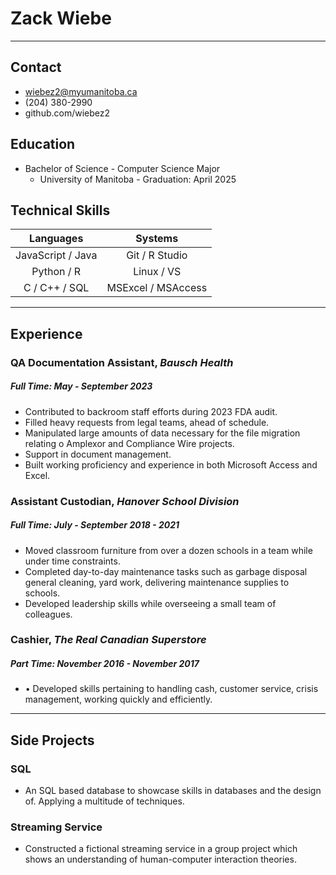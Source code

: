 # Zack Wiebe
---

## Contact
* wiebez2@myumanitoba.ca
* (204) 380-2990
* github.com/wiebez2

## Education 
* Bachelor of Science - Computer Science Major
    * University of Manitoba - Graduation: April 2025

## Technical Skills

|        Languages        |        Systems       |
|:-----------------------:|:--------------------:|
| JavaScript / Java       |     Git / R Studio   |
|        Python / R       |      Linux / VS      |
|       C / C++ / SQL     |   MSExcel / MSAccess |

---

## Experience

### QA Documentation Assistant, _Bausch Health_
##### Full Time: May - September 2023
- Contributed to backroom staff efforts during 2023 FDA audit.
- Filled heavy requests from legal teams, ahead of schedule.
- Manipulated large amounts of data necessary for the file migration relating o Amplexor and Compliance Wire projects.
- Support in document management.
- Built working proficiency and experience in both Microsoft Access and Excel.

### Assistant Custodian, _Hanover School Division_
##### Full Time: July - September 2018 - 2021
- Moved classroom furniture from over a dozen schools in a team while under time constraints.
- Completed day-to-day maintenance tasks such as garbage disposal general cleaning, yard work, delivering maintenance supplies to schools.
-  Developed leadership skills while overseeing a small team of colleagues.

### Cashier, _The Real Canadian Superstore_
##### Part Time: November 2016 - November 2017
- • Developed skills pertaining to handling cash, customer service, crisis management, working quickly and efficiently.


---

## Side Projects

### SQL
- An SQL based database to showcase skills in databases and the design of. Applying a multitude of techniques.

### Streaming Service
- Constructed a fictional streaming service in a group project which shows an understanding of human-computer interaction theories.
